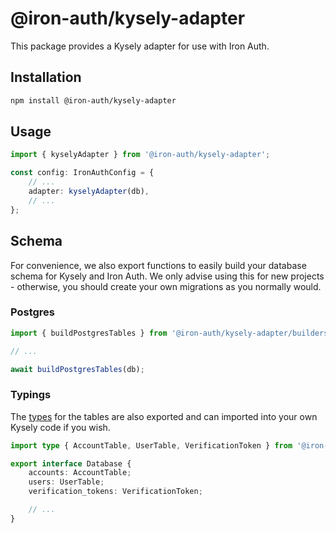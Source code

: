 # @iron-auth/kysely-adapter

This package provides a Kysely adapter for use with Iron Auth.

## Installation

```bash
npm install @iron-auth/kysely-adapter
```

## Usage

```ts
import { kyselyAdapter } from '@iron-auth/kysely-adapter';

const config: IronAuthConfig = {
	// ...
	adapter: kyselyAdapter(db),
	// ...
};
```

## Schema

For convenience, we also export functions to easily build your database schema for Kysely and Iron Auth. We only advise using this for new projects - otherwise, you should create your own migrations as you normally would.

### Postgres

```ts
import { buildPostgresTables } from '@iron-auth/kysely-adapter/builders/postgres';

// ...

await buildPostgresTables(db);
```

### Typings

The [types](https://github.com/iron-auth/iron-auth/blob/main/libs/kysely-adapter/types/index.ts) for the tables are also exported and can imported into your own Kysely code if you wish.

```ts
import type { AccountTable, UserTable, VerificationToken } from '@iron-auth/kysely-adapter/types';

export interface Database {
	accounts: AccountTable;
	users: UserTable;
	verification_tokens: VerificationToken;

	// ...
}
```
